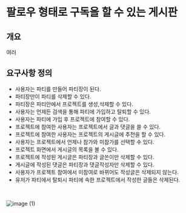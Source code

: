 # 팔로우 형태로 구독을 할 수 있는 게시판
## 개요
여러 
<br>

## 요구사항 정의
* 사용자는 파티를 만들어 파티장이 된다.<br>
* 파티장만이 파티를 삭제할 수 있다.<br>
* 파티장은 파티안에서 프로젝트를 생성,삭제할 수 있다.<br>
* 사용자는 언제든 검색을 통해 파티에 가입하고 탈퇴할 수 있다.<br>
* 사용자는 파티에 가입 후 프로젝트에 참여할 수 있다.<br>
* 프로젝트에 참여한 사용자는 프로젝트에서 글과 댓글을 쓸 수 있다.<br>
* 프로젝트에 참여한 사용자는 프로젝트의 게시글에 추천을 할 수 있다.<br>
* 사용자는 프로젝트에서 언제나 참가와 미참가를 선택할 수 있다.<br>
* 프로젝트 화면에서 게시글의 목록을 볼 수 있다.<br>
* 프로젝트에 작성된 게시글은 파티장과 글쓴이만 삭제할 수 있다.<br>
* 게시글에 작성된 댓글은 파티장과 댓글작성자만 삭제할 수 있다.<br>
* 사용자가 프로젝트 참여에서 미참여로 바뀌어도 작성글은 삭제되지 않는다.<br>
* 유저가 파티에서 탈퇴시 파티에 속한 프로젝트에서 작성한 글들은 삭제된다.<br>

<br>

![image (1)](https://user-images.githubusercontent.com/61815697/155336137-a57b1c72-964e-4b79-afa2-539c7ccab09e.png)
